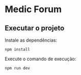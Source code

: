 # Medic Forum

## Executar o projeto

Instale as dependências:
  
 ```npm install ```

Execute o comando de execução:

```npm run dev```